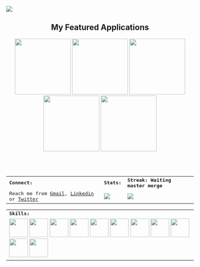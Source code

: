 <a href="https://devmehmetates.github.io"> <img src="https://user-images.githubusercontent.com/74152011/215314642-5a66c39f-ee75-4e2f-b13e-c908263e031b.png"> </a>
<div>
    <h2 align=center> My Featured Applications </h2>
</div>

<div align=center>
    <a href="https://github.com/devmehmetates/iTunes-Search-API"><img width=150 src="https://user-images.githubusercontent.com/74152011/207431910-678e7493-df18-424f-9322-6796df6492bb.png"></a>
    <a href="https://apps.apple.com/us/app/tips-for-riot/id6449912449"><img width=150 src="https://user-images.githubusercontent.com/74152011/207431907-2fcc5447-ed87-4e68-be91-66faf481324b.png"></a>
    <a href="https://github.com/devmehmetates/Health-Care-Public"><img width=150 src="https://user-images.githubusercontent.com/74152011/207431900-2928e7cd-66c2-4863-8deb-b55103625b90.png"></a>
    <a href="https://github.com/devmehmetates/Socia"><img width=150 src="https://user-images.githubusercontent.com/74152011/207431885-be552761-bdea-4cb9-bd6f-a473e7733dcb.png"></a>
    <a href="https://github.com/devmehmetates/MedExp-MVVM"><img width=150 src="https://user-images.githubusercontent.com/74152011/207431913-a6f48dda-e209-4423-8cd0-160a3d7e047d.png"></a>
</div>

<br><br>
<table>
    <tr>
        <td colspan="4">
        <strong><samp>Connect:</samp></strong>
        </td>
        <td colspan="2">
        <strong><samp>Stats:</samp></strong>
        </td>
        <td colspan="2">
        <strong><samp>Streak: Waiting master merge </samp></strong>
        </td>
    </tr>
    <tr>
        <td colspan="4" rowspan="2">
        <samp>Reach me from <a href="mailto:devmehmetates@gmail.com">Gmail</a>, <a href=https://www.linkedin.com/in/devmehmetates>Linkedin</a> or <a href=https://twitter.com/devmehmetates>Twitter</a></samp>
        </td>
        <td colspan="2" rowspan="2">
        <a href="https://github-readme-stats.vercel.app/api?username=devmehmetates&count_private=true&hide_border=true&show_icons=true&theme=tokyonight">
        <img src="https://github-readme-stats.vercel.app/api?username=devmehmetates&count_private=true&hide_border=true&show_icons=true&theme=tokyonight">
        </a>
        </td>
        <td colspan="2" rowspan="2">
        <a href="https://github-readme-streak-stats.herokuapp.com/?user=devmehmetates&hide_border=true&theme=tokyonight">
        <img src="https://github-readme-streak-stats.herokuapp.com/?user=devmehmetates&hide_border=true&theme=tokyonight">
        </a>
        </td>
    </tr>
</table>

<div align=center>
<table>
    <tr>
        <td colspan="8">
        <strong><samp>Skills:</samp></strong>
        </td>
    </tr>
        <tr>
        <td colspan="8">
        <a href="https://developer.apple.com/swift/"><img src="https://img.icons8.com/color/480/000000/swift.png" width=50></a>
        <a href="https://developer.apple.com/xcode/swiftui/"><img src="https://img.icons8.com/color/480/000000/swiftui.png" width=50></a>
        <a href="https://developer.apple.com/xcode/"><img src="https://img.icons8.com/color/480/000000/xcode.png" width=50></a>
        <a href="https://dart.dev/"><img src="https://img.icons8.com/color/480/000000/dart.png" width=50></a>
        <a href="https://flutter.dev/"><img src="https://img.icons8.com/color/480/000000/flutter.png" width=50></a>
        <a href="https://code.visualstudio.com/"><img src="https://img.icons8.com/color/480/000000/visual-studio-code-2019.png" width=50></a>
        <a href="https://developer.android.com/studio"><img src="https://img.icons8.com/color/480/000000/android-studio.png" width=50></a>
        <a href="https://www.figma.com/"><img src="https://img.icons8.com/color/480/000000/figma.png" width=50></a>
        <a href="https://www.adobe.com/tr/products/xd.html"><img src="https://img.icons8.com/color/480/000000/adobe-xd--v1.png" width=50></a>
        <a href="https://git-scm.com/"><img src="https://img.icons8.com/color/480/000000/git.png" width=50></a>
        <a href="https://firebase.google.com/"><img src="https://img.icons8.com/color/480/000000/firebase.png" width=50></a>            
        </td>
    </tr>
</table>
</div>

